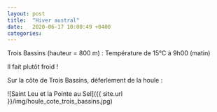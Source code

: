 ```yaml
---
layout: post
title:  "Hiver austral"
date:   2020-06-17 10:00:49 +0400
categories: 
---
```



Trois Bassins (hauteur = 800 m) : Température de 15°C à 9h00 (matin)

Il fait plutôt froid !

Sur la côte de Trois Bassins, déferlement de la houle :

![Saint Leu et la Pointe au Sel]({{ site.url }}/img/houle_cote_trois_bassins.jpg)
